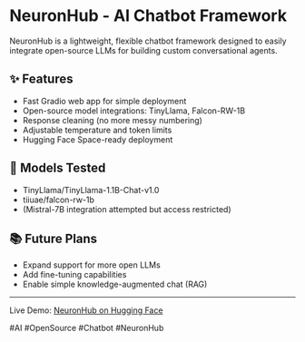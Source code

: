 # NeuronHub - AI Chatbot Framework

NeuronHub is a lightweight, flexible chatbot framework designed to easily integrate open-source LLMs for building custom conversational agents.

## ✨ Features
- Fast Gradio web app for simple deployment
- Open-source model integrations: TinyLlama, Falcon-RW-1B
- Response cleaning (no more messy numbering)
- Adjustable temperature and token limits
- Hugging Face Space-ready deployment

## 🚀 Models Tested
- TinyLlama/TinyLlama-1.1B-Chat-v1.0
- tiiuae/falcon-rw-1b
- (Mistral-7B integration attempted but access restricted)

## 📚 Future Plans
- Expand support for more open LLMs
- Add fine-tuning capabilities
- Enable simple knowledge-augmented chat (RAG)

---

Live Demo: [NeuronHub on Hugging Face](your_hugging_face_space_link_here)

#AI #OpenSource #Chatbot #NeuronHub
